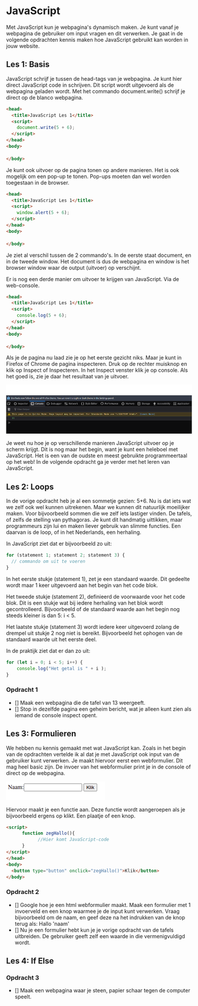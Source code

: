 # JavaScript

Met JavaScript kun je webpagina's dynamisch maken. Je kunt vanaf je webpagina de gebruiker om input vragen en dit verwerken. Je gaat in de volgende opdrachten kennis maken hoe JavaScript gebruikt kan worden in jouw website.

## Les 1: Basis

JavaScript schrijf je tussen de head-tags van je webpagina. Je kunt hier direct JavaScript code in schrijven. Dit script wordt uitgevoerd als de webpagina geladen wordt. Met het commando document.write() schrijf je direct op de blanco webpagina.

```html
<head>
  <title>JavaScript Les 1</title>
  <script>
    document.write(5 + 6);
  </script>
</head>
<body>
  
</body>
```

Je kunt ook uitvoer op de pagina tonen op andere manieren. Het is ook mogelijk om een pop-up te tonen. Pop-ups moeten dan wel worden toegestaan in de browser.

```html
<head>
  <title>JavaScript Les 1</title>
  <script>
    window.alert(5 + 6);
  </script>
</head>
<body>
  
</body>
```

Je ziet al verschil tussen de 2 commando's. In de eerste staat document, en in de tweede window. Het document is dus de webpagina en window is het browser window waar de output (uitvoer) op verschijnt. 

Er is nog een derde manier om uitvoer te krijgen van JavaScript. Via de web-console.

```html
<head>
  <title>JavaScript Les 1</title>
  <script>
    console.log(5 + 6);
  </script>
</head>
<body>
  
</body>
```

Als je de pagina nu laad zie je op het eerste gezicht niks. Maar je kunt in Firefox of Chrome de pagina inspecteren. Druk op de rechter muisknop en klik op Inspect of Inspecteren. In het Inspect venster klik je op console. Als het goed is, zie je daar het resultaat van je uitvoer.

![Console Inspector](images/Inspector.png)

Je weet nu hoe je op verschillende manieren JavaScript uitvoer op je scherm krijgt. Dit is nog maar het begin, want je kunt een heleboel met JavaScript. Het is een van de oudste en meest gebruikte programmeertaal op het web! In de volgende opdracht ga je verder met het leren van JavaScript.

## Les 2: Loops

In de vorige opdracht heb je al een sommetje gezien: 5+6. Nu is dat iets wat we zelf ook wel kunnen uitrekenen. Maar we kunnen dit natuurlijk moeilijker maken. Voor bijvoorbeeld sommen die we zelf iets lastiger vinden. De tafels, of zelfs de stelling van pythagoras. Je kunt dit handmatig uittikken, maar programmeurs zijn lui en maken liever gebruik van slimme functies. Een daarvan is de loop, of in het Nederlands, een herhaling. 

In JavaScript ziet dat er bijvoorbeeld zo uit:

```javascript
for (statement 1; statement 2; statement 3) {
  // commando om uit te voeren
}
```

In het eerste stukje (statement 1), zet je een standaard waarde. Dit gedeelte wordt maar 1 keer uitgevoerd aan het begin van het code blok. 

Het tweede stukje (statement 2), definieerd de voorwaarde voor het code blok. Dit is een stukje wat bij iedere herhaling van het blok wordt gecontrolleerd. Bijvoorbeeld of de standaard waarde aan het begin nog steeds kleiner is dan 5: i < 5.

Het laatste stukje (statement 3) wordt iedere keer uitgevoerd zolang de drempel uit stukje 2 nog niet is bereikt. Bijvoorbeeld het ophogen van de standaard waarde uit het eerste deel.

In de praktijk ziet dat er dan zo uit:

```javascript
for (let i = 0; i < 5; i++) {
    console.log("Het getal is " + i );
}
```

### Opdracht 1

- [] Maak een webpagina die de tafel van 13 weergeeft. 
- [] Stop in dezelfde pagina een geheim bericht, wat je alleen kunt zien als iemand de console inspect opent.

## Les 3: Formulieren

We hebben nu kennis gemaakt met wat JavaScript kan. Zoals in het begin van de opdrachten vertelde ik al dat je met JavaScript ook input van de gebruiker kunt verwerken. Je maakt hiervoor eerst een webformulier. Dit mag heel basic zijn. De invoer van het webformulier print je in de console of direct op de webpagina.

![Formulier 1](images/Form1.png)

Hiervoor maakt je een functie aan. Deze functie wordt aangeroepen als je bijvoorbeeld ergens op klikt. Een plaatje of een knop. 

```html
<script>
      function zegHallo(){
            //Hier komt JavaScript-code                                               
      }
</script>
</head>
<body>
  <button type="button" onclick="zegHallo()">Klik</button>
</body>
```

### Opdracht 2

- [] Google hoe je een html webformulier maakt. Maak een formulier met 1 invoerveld en een knop waarmee je de input kunt verwerken. Vraag bijvoorbeeld om de naam, en geef deze na het indrukken van de knop terug als: Hallo 'naam'
- [] Nu je een formulier hebt kun je je vorige opdracht van de tafels uitbreiden. De gebruiker geeft zelf een waarde in die vermenigvuldigd wordt.

## Les 4: If Else



### Opdracht 3

- [] Maak een webpagina waar je steen, papier schaar tegen de computer speelt.
